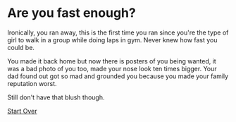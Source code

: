 # Are you fast enough?

Ironically, you ran away, this is the first time you ran since you're the type of girl to walk in a group while doing laps in gym.  Never knew how fast you could be.

You made it back home but now there is posters of you being wanted, it was a bad photo of you too, made your nose look ten times bigger. Your dad found out got so mad and grounded you because you made your family reputation worst.

Still don't have that blush though.

[Start Over](../woke-up/woke-up.md)
